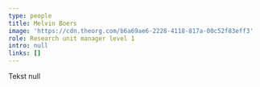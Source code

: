 ```yaml
---
type: people
title: Melvin Boers
image: 'https://cdn.theorg.com/b6a69ae6-2228-4118-817a-00c52f83eff3'
role: Research unit manager level 1
intro: null
links: []
---
```

Tekst null

